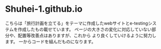 # Shuhei-1.github.io
こちらは「旅行計画を立てる」をテーマに作成したwebサイトとe-testingシステムを作成したもの載せています。
ページの大きさの変化に対応していない部分や、配置等改善点はありますが、これから
より良くしていけるように努力します。
一からコードを組んだものになります。
